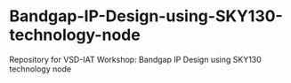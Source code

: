 # Bandgap-IP-Design-using-SKY130-technology-node
Repository for VSD-IAT Workshop: Bandgap IP Design using SKY130 technology node
